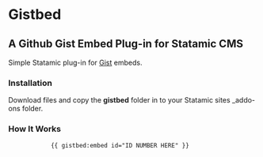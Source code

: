 # Gistbed

## A Github Gist Embed Plug-in for Statamic CMS

Simple Statamic plug-in for [Gist](http://gist.github.com) embeds.

### Installation

Download files and copy the **gistbed** folder in to your Statamic sites _addo-ons folder.

### How It Works

                {{ gistbed:embed id="ID NUMBER HERE" }}